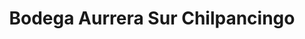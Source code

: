 ---
title: "Bodega Aurrera Sur Chilpancingo"
url: /chilpancingo/bodega-aurrera-sur-chilpancingo/
shop: supermercado
---